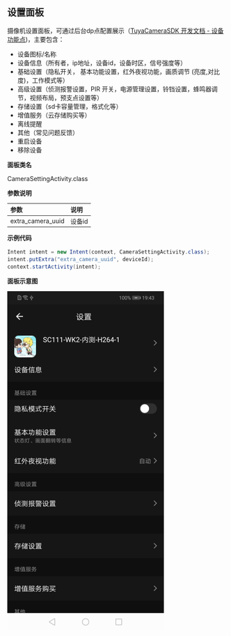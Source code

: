 ## 设置面板

摄像机设置面板，可通过后台dp点配置展示（[TuyaCameraSDK 开发文档 - 设备功能点](https://tuyainc.github.io/tuyasmart_camera_android_sdk_doc/zh-hans/resource/camera_device_points))，主要包含：

- 设备图标/名称
- 设备信息（所有者，ip地址，设备id，设备时区，信号强度等）
- 基础设置（隐私开关， 基本功能设置，红外夜视功能，画质调节 (亮度,对比度)，工作模式等）
- 高级设置（侦测报警设置，PIR 开关，电源管理设置，铃铛设置，蜂鸣器调节，视频布局，预支点设置等）
- 存储设置（sd卡容量管理，格式化等）
- 增值服务（云存储购买等）
- 离线提醒
- 其他（常见问题反馈）
- 重启设备
- 移除设备

**面板类名**

CameraSettingActivity.class

 **参数说明**

| 参数                | 说明                                                         |
| :------------------ | :----------------------------------------------------------- |
| extra_camera_uuid   | 设备id                                          |

**示例代码**

```java
Intent intent = new Intent(context, CameraSettingActivity.class);
intent.putExtra("extra_camera_uuid", deviceId);
context.startActivity(intent);
```

**面板示意图**

![面板示意图](./images/camera_panel_set.png)
